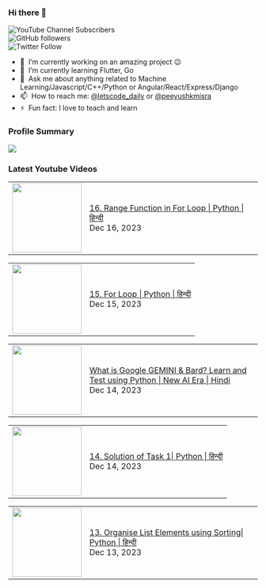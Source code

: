 ### Hi there 👋

![YouTube Channel Subscribers](https://img.shields.io/youtube/channel/subscribers/UCgmk1KXmrHXt_DO0kScyVmQ?style=social)  
![GitHub followers](https://img.shields.io/github/followers/misrapk?style=social)  
![Twitter Follow](https://img.shields.io/twitter/follow/peeyushkmisra?style=social)

- 🔭 &nbsp;I’m currently working on an amazing project :wink:
- 🌱 &nbsp;I’m currently learning Flutter, Go
- 💬 &nbsp;Ask me about anything related to Machine Learning/Javascript/C++/Python or Angular/React/Express/Django
- 📫 &nbsp;How to reach me: [@letscode_daily](https://www.instagram.com/letscode_daily/) or [@peeyushkmisra](https://www.instagram.com/peeyushkmisra/)
- ⚡ &nbsp;Fun fact: I love to teach and learn


### Profile Summary

![](https://github-profile-summary-cards.vercel.app/api/cards/profile-details?username=misrapk&theme=dracula)

### Latest Youtube Videos

<!-- YOUTUBE:START --><table><tr><td><a href="https://www.youtube.com/watch?v=6q2SD02AFh0"><img width="140px" src="https://i.ytimg.com/vi/6q2SD02AFh0/mqdefault.jpg"></a></td>
<td><a href="https://www.youtube.com/watch?v=6q2SD02AFh0">16. Range Function in For Loop | Python | हिन्दी</a><br/>Dec 16, 2023</td></tr></table>
<table><tr><td><a href="https://www.youtube.com/watch?v=zcP8rA48q4I"><img width="140px" src="https://i.ytimg.com/vi/zcP8rA48q4I/mqdefault.jpg"></a></td>
<td><a href="https://www.youtube.com/watch?v=zcP8rA48q4I">15. For Loop | Python | हिन्दी</a><br/>Dec 15, 2023</td></tr></table>
<table><tr><td><a href="https://www.youtube.com/watch?v=Cu2QT4tj25Y"><img width="140px" src="https://i.ytimg.com/vi/Cu2QT4tj25Y/mqdefault.jpg"></a></td>
<td><a href="https://www.youtube.com/watch?v=Cu2QT4tj25Y">What is Google GEMINI &amp; Bard? Learn and Test using Python | New AI Era | Hindi</a><br/>Dec 14, 2023</td></tr></table>
<table><tr><td><a href="https://www.youtube.com/watch?v=tV-hT0bgHLI"><img width="140px" src="https://i.ytimg.com/vi/tV-hT0bgHLI/mqdefault.jpg"></a></td>
<td><a href="https://www.youtube.com/watch?v=tV-hT0bgHLI">14. Solution of Task 1| Python | हिन्दी</a><br/>Dec 14, 2023</td></tr></table>
<table><tr><td><a href="https://www.youtube.com/watch?v=9VtEPAd6KhM"><img width="140px" src="https://i.ytimg.com/vi/9VtEPAd6KhM/mqdefault.jpg"></a></td>
<td><a href="https://www.youtube.com/watch?v=9VtEPAd6KhM">13. Organise List Elements using Sorting| Python | हिन्दी</a><br/>Dec 13, 2023</td></tr></table>
<!-- YOUTUBE:END -->
